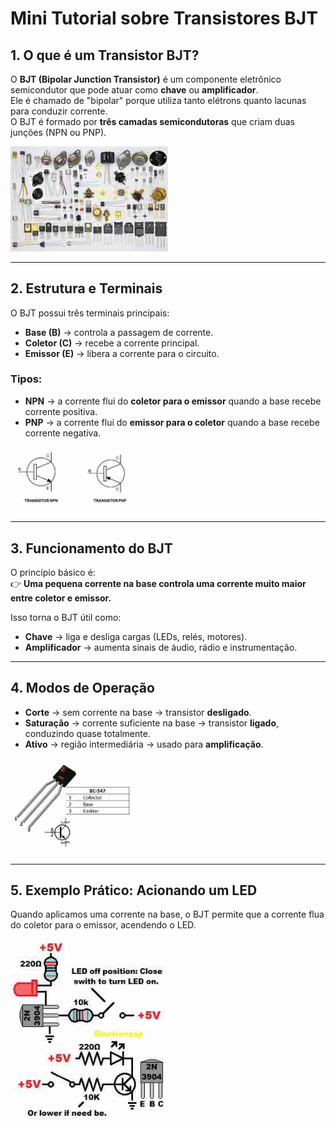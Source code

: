# Mini Tutorial sobre Transistores BJT

## 1. O que é um Transistor BJT?
O **BJT (Bipolar Junction Transistor)** é um componente eletrônico semicondutor que pode atuar como **chave** ou **amplificador**.  
Ele é chamado de "bipolar" porque utiliza tanto elétrons quanto lacunas para conduzir corrente.  
O BJT é formado por **três camadas semicondutoras** que criam duas junções (NPN ou PNP).

<img src="transistor00.jpg" alt="Transistor" width="50%">

---

## 2. Estrutura e Terminais
O BJT possui três terminais principais:

- **Base (B)** → controla a passagem de corrente.  
- **Coletor (C)** → recebe a corrente principal.  
- **Emissor (E)** → libera a corrente para o circuito.

### Tipos:
- **NPN** → a corrente flui do **coletor para o emissor** quando a base recebe corrente positiva.  
- **PNP** → a corrente flui do **emissor para o coletor** quando a base recebe corrente negativa.

<img src="transistor01.jpg" alt="Transistor" width="40%">

---

## 3. Funcionamento do BJT
O princípio básico é:  
👉 **Uma pequena corrente na base controla uma corrente muito maior entre coletor e emissor.**

Isso torna o BJT útil como:
- **Chave** → liga e desliga cargas (LEDs, relés, motores).  
- **Amplificador** → aumenta sinais de áudio, rádio e instrumentação.  

---

## 4. Modos de Operação
- **Corte** → sem corrente na base → transistor **desligado**.  
- **Saturação** → corrente suficiente na base → transistor **ligado**, conduzindo quase totalmente.  
- **Ativo** → região intermediária → usado para **amplificação**.

<img src="bc547_pinout.jpg" alt="Transistor pinout" width="40%">
  
---

## 5. Exemplo Prático: Acionando um LED


Quando aplicamos uma corrente na base, o BJT permite que a corrente flua do coletor para o emissor, acendendo o LED.

<img src="transistor03.jpg" alt="Transistor" width="50%">
